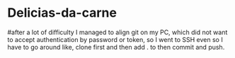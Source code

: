 # Delicias-da-carne
#after a lot of difficulty I managed to align git on my PC, which did not want to accept authentication by password or token, so I went to SSH even so I have to go around like, clone first and then add . to then commit and push.
